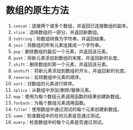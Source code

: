 # 数组的原生方法

1. `concat`：连接两个或多个数组，并返回已连接数组的副本。
2. `slice`：选择数组的一部分，并返回新数组。
3. `toString`：将数组转换为字符串，并返回结果。
4. `join`：将数组的所有元素连接成一个字符串。
5. `pop`：删除数组的最后一个元素，并返回该元素。
6. `push`：将新元素添加到数组的末尾，并返回新的长度。
7. `shift`：删除数组的第一个元素，并返回该元素。
8. `unshift`：将新元素添加到数组的开头，并返回新的长度。
9. `reverse`：反转数组中元素的顺序。
10. `sort`：对数组的元素进行排序。
11. `splice`：从数组中添加/删除/替换元素。
12. `map`：使用为每个数组元素调用函数的结果创建新数组。
13. `forEach`：为每个数组元素调用函数。
14. `filter`：使用数组中通过测试的每个元素创建新数组。
15. `some`：检查数组中的任何元素是否通过测试。
16. `every`：检查数组中的每个元素是否通过测试。
